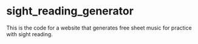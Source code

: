 # sight_reading_generator
This is the code for a website that generates free sheet music for practice with sight reading. 
